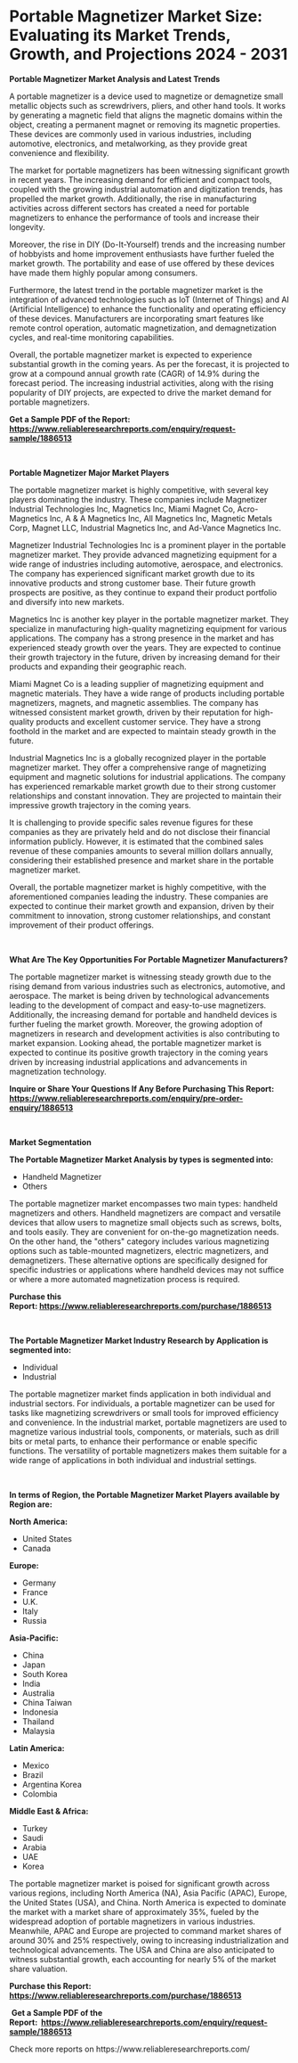 <p><h1>Portable Magnetizer Market Size: Evaluating its Market Trends, Growth, and Projections 2024 - 2031</h1></p><p><strong>Portable Magnetizer Market Analysis and Latest Trends</strong></p>
<p><p>A portable magnetizer is a device used to magnetize or demagnetize small metallic objects such as screwdrivers, pliers, and other hand tools. It works by generating a magnetic field that aligns the magnetic domains within the object, creating a permanent magnet or removing its magnetic properties. These devices are commonly used in various industries, including automotive, electronics, and metalworking, as they provide great convenience and flexibility.</p><p>The market for portable magnetizers has been witnessing significant growth in recent years. The increasing demand for efficient and compact tools, coupled with the growing industrial automation and digitization trends, has propelled the market growth. Additionally, the rise in manufacturing activities across different sectors has created a need for portable magnetizers to enhance the performance of tools and increase their longevity.</p><p>Moreover, the rise in DIY (Do-It-Yourself) trends and the increasing number of hobbyists and home improvement enthusiasts have further fueled the market growth. The portability and ease of use offered by these devices have made them highly popular among consumers.</p><p>Furthermore, the latest trend in the portable magnetizer market is the integration of advanced technologies such as IoT (Internet of Things) and AI (Artificial Intelligence) to enhance the functionality and operating efficiency of these devices. Manufacturers are incorporating smart features like remote control operation, automatic magnetization, and demagnetization cycles, and real-time monitoring capabilities.</p><p>Overall, the portable magnetizer market is expected to experience substantial growth in the coming years. As per the forecast, it is projected to grow at a compound annual growth rate (CAGR) of 14.9% during the forecast period. The increasing industrial activities, along with the rising popularity of DIY projects, are expected to drive the market demand for portable magnetizers.</p></p>
<p><strong>Get a Sample PDF of the Report:&nbsp; <a href="https://www.reliableresearchreports.com/enquiry/request-sample/1886513">https://www.reliableresearchreports.com/enquiry/request-sample/1886513</a></strong></p>
<p>&nbsp;</p>
<p><strong>Portable Magnetizer Major Market Players</strong></p>
<p><p>The portable magnetizer market is highly competitive, with several key players dominating the industry. These companies include Magnetizer Industrial Technologies Inc, Magnetics Inc, Miami Magnet Co, Acro-Magnetics Inc, A & A Magnetics Inc, All Magnetics Inc, Magnetic Metals Corp, Magnet LLC, Industrial Magnetics Inc, and Ad-Vance Magnetics Inc.</p><p>Magnetizer Industrial Technologies Inc is a prominent player in the portable magnetizer market. They provide advanced magnetizing equipment for a wide range of industries including automotive, aerospace, and electronics. The company has experienced significant market growth due to its innovative products and strong customer base. Their future growth prospects are positive, as they continue to expand their product portfolio and diversify into new markets.</p><p>Magnetics Inc is another key player in the portable magnetizer market. They specialize in manufacturing high-quality magnetizing equipment for various applications. The company has a strong presence in the market and has experienced steady growth over the years. They are expected to continue their growth trajectory in the future, driven by increasing demand for their products and expanding their geographic reach.</p><p>Miami Magnet Co is a leading supplier of magnetizing equipment and magnetic materials. They have a wide range of products including portable magnetizers, magnets, and magnetic assemblies. The company has witnessed consistent market growth, driven by their reputation for high-quality products and excellent customer service. They have a strong foothold in the market and are expected to maintain steady growth in the future.</p><p>Industrial Magnetics Inc is a globally recognized player in the portable magnetizer market. They offer a comprehensive range of magnetizing equipment and magnetic solutions for industrial applications. The company has experienced remarkable market growth due to their strong customer relationships and constant innovation. They are projected to maintain their impressive growth trajectory in the coming years.</p><p>It is challenging to provide specific sales revenue figures for these companies as they are privately held and do not disclose their financial information publicly. However, it is estimated that the combined sales revenue of these companies amounts to several million dollars annually, considering their established presence and market share in the portable magnetizer market.</p><p>Overall, the portable magnetizer market is highly competitive, with the aforementioned companies leading the industry. These companies are expected to continue their market growth and expansion, driven by their commitment to innovation, strong customer relationships, and constant improvement of their product offerings.</p></p>
<p>&nbsp;</p>
<p><strong>What Are The Key Opportunities For Portable Magnetizer Manufacturers?</strong></p>
<p><p>The portable magnetizer market is witnessing steady growth due to the rising demand from various industries such as electronics, automotive, and aerospace. The market is being driven by technological advancements leading to the development of compact and easy-to-use magnetizers. Additionally, the increasing demand for portable and handheld devices is further fueling the market growth. Moreover, the growing adoption of magnetizers in research and development activities is also contributing to market expansion. Looking ahead, the portable magnetizer market is expected to continue its positive growth trajectory in the coming years driven by increasing industrial applications and advancements in magnetization technology.</p></p>
<p><strong>Inquire or Share Your Questions If Any Before Purchasing This Report: <a href="https://www.reliableresearchreports.com/enquiry/pre-order-enquiry/1886513">https://www.reliableresearchreports.com/enquiry/pre-order-enquiry/1886513</a></strong></p>
<p>&nbsp;</p>
<p><strong>Market Segmentation</strong></p>
<p><strong>The Portable Magnetizer Market Analysis by types is segmented into:</strong></p>
<p><ul><li>Handheld Magnetizer</li><li>Others</li></ul></p>
<p><p>The portable magnetizer market encompasses two main types: handheld magnetizers and others. Handheld magnetizers are compact and versatile devices that allow users to magnetize small objects such as screws, bolts, and tools easily. They are convenient for on-the-go magnetization needs. On the other hand, the "others" category includes various magnetizing options such as table-mounted magnetizers, electric magnetizers, and demagnetizers. These alternative options are specifically designed for specific industries or applications where handheld devices may not suffice or where a more automated magnetization process is required.</p></p>
<p><strong>Purchase this Report:&nbsp;<a href="https://www.reliableresearchreports.com/purchase/1886513">https://www.reliableresearchreports.com/purchase/1886513</a></strong></p>
<p>&nbsp;</p>
<p><strong>The Portable Magnetizer Market Industry Research by Application is segmented into:</strong></p>
<p><ul><li>Individual</li><li>Industrial</li></ul></p>
<p><p>The portable magnetizer market finds application in both individual and industrial sectors. For individuals, a portable magnetizer can be used for tasks like magnetizing screwdrivers or small tools for improved efficiency and convenience. In the industrial market, portable magnetizers are used to magnetize various industrial tools, components, or materials, such as drill bits or metal parts, to enhance their performance or enable specific functions. The versatility of portable magnetizers makes them suitable for a wide range of applications in both individual and industrial settings.</p></p>
<p>&nbsp;</p>
<p><strong>In terms of Region, the Portable Magnetizer Market Players available by Region are:</strong></p>
<p>
    <p> <strong> North America: </strong>
        <ul>
            <li>United States</li>
            <li>Canada</li>
        </ul>
        </p> 
    <p> <strong> Europe: </strong>
        <ul>
            <li>Germany</li>
            <li>France</li>
            <li>U.K.</li>
            <li>Italy</li>
            <li>Russia</li>
        </ul>
        </p> 
    <p> <strong> Asia-Pacific: </strong>
        <ul>
            <li>China</li>
            <li>Japan</li>
            <li>South Korea</li>
            <li>India</li>
            <li>Australia</li>
            <li>China Taiwan</li>
            <li>Indonesia</li>
            <li>Thailand</li>
            <li>Malaysia</li>
        </ul>
        </p> 
    <p> <strong> Latin America: </strong>
        <ul>
            <li>Mexico</li>
            <li>Brazil</li>
            <li>Argentina Korea</li>
            <li>Colombia</li>
        </ul>
        </p> 
    <p> <strong> Middle East & Africa: </strong>
        <ul>
            <li>Turkey</li>
            <li>Saudi</li>
            <li>Arabia</li>
            <li>UAE</li>
            <li>Korea</li>
        </ul>
    </p>
    </p>
<p><p>The portable magnetizer market is poised for significant growth across various regions, including North America (NA), Asia Pacific (APAC), Europe, the United States (USA), and China. North America is expected to dominate the market with a market share of approximately 35%, fueled by the widespread adoption of portable magnetizers in various industries. Meanwhile, APAC and Europe are projected to command market shares of around 30% and 25% respectively, owing to increasing industrialization and technological advancements. The USA and China are also anticipated to witness substantial growth, each accounting for nearly 5% of the market share valuation.</p></p>
<p><strong>Purchase this Report: <a href="https://www.reliableresearchreports.com/purchase/1886513">https://www.reliableresearchreports.com/purchase/1886513</a></strong></p>
<p>&nbsp;<strong>Get a Sample PDF of the Report:&nbsp;&nbsp;<a href="https://www.reliableresearchreports.com/enquiry/request-sample/1886513">https://www.reliableresearchreports.com/enquiry/request-sample/1886513</a></strong></p>
<p><strong></strong></p>
<p>Check more reports on https://www.reliableresearchreports.com/</p>